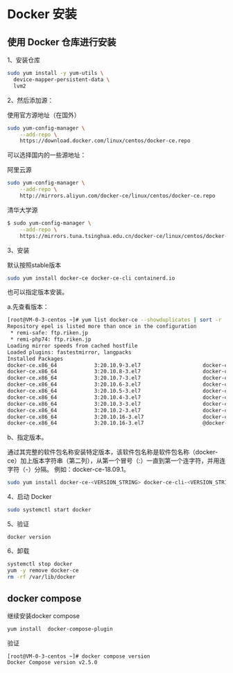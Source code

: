 
# Docker 安装

## 使用 Docker 仓库进行安装

1、安装仓库

```bash
sudo yum install -y yum-utils \
  device-mapper-persistent-data \
  lvm2
```

2、然后添加源：

使用官方源地址（在国外）
```bash
sudo yum-config-manager \
    --add-repo \
    https://download.docker.com/linux/centos/docker-ce.repo
```

可以选择国内的一些源地址：

阿里云源

```bash
sudo yum-config-manager \
    --add-repo \
    http://mirrors.aliyun.com/docker-ce/linux/centos/docker-ce.repo
```

清华大学源

```bash
$ sudo yum-config-manager \
    --add-repo \
    https://mirrors.tuna.tsinghua.edu.cn/docker-ce/linux/centos/docker-ce.repo
```

3、安装

默认按照stable版本

```bash
sudo yum install docker-ce docker-ce-cli containerd.io
```
也可以指定版本安装。

a.先查看版本：

```bash
[root@VM-0-3-centos ~]# yum list docker-ce --showduplicates | sort -r
Repository epel is listed more than once in the configuration
 * remi-safe: ftp.riken.jp
 * remi-php74: ftp.riken.jp
Loading mirror speeds from cached hostfile
Loaded plugins: fastestmirror, langpacks
Installed Packages
docker-ce.x86_64            3:20.10.9-3.el7                    docker-ce-stable 
docker-ce.x86_64            3:20.10.8-3.el7                    docker-ce-stable 
docker-ce.x86_64            3:20.10.7-3.el7                    docker-ce-stable 
docker-ce.x86_64            3:20.10.6-3.el7                    docker-ce-stable 
docker-ce.x86_64            3:20.10.5-3.el7                    docker-ce-stable 
docker-ce.x86_64            3:20.10.4-3.el7                    docker-ce-stable 
docker-ce.x86_64            3:20.10.3-3.el7                    docker-ce-stable 
docker-ce.x86_64            3:20.10.2-3.el7                    docker-ce-stable 
docker-ce.x86_64            3:20.10.16-3.el7                   docker-ce-stable 
docker-ce.x86_64            3:20.10.16-3.el7                   @docker-ce-stable
```

b、指定版本。

通过其完整的软件包名称安装特定版本，该软件包名称是软件包名称（docker-ce）加上版本字符串（第二列），从第一个冒号（:）一直到第一个连字符，并用连字符（-）分隔。
例如：docker-ce-18.09.1。

```bash
sudo yum install docker-ce-<VERSION_STRING> docker-ce-cli-<VERSION_STRING> containerd.io
```

4、启动 Docker

```bash
sudo systemctl start docker
```

5、验证
```
docker version
```

6、卸载

```bash
systemctl stop docker
yum -y remove docker-ce
rm -rf /var/lib/docker
```

## docker compose 

继续安装docker compose

```bash
yum install  docker-compose-plugin
```

验证
```
[root@VM-0-3-centos ~]# docker compose version
Docker Compose version v2.5.0
```
